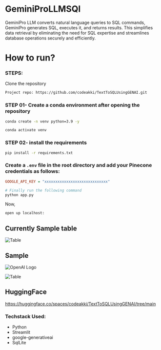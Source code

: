 # GeminiProLLMSQl

GeminiPro LLM converts natural language queries to SQL commands, GeminiPro generates SQL, executes it, and returns results. This simplifies data retrieval by eliminating the need for SQL expertise and streamlines database operations securely and efficiently.

# How to run?

### STEPS:

Clone the repository

```bash
Project repo: https://github.com/codeakki/TextToSQLUsingGENAI.git
```

### STEP 01- Create a conda environment after opening the repository

```bash
conda create -n venv python=3.9 -y
```

```bash
conda activate venv
```

### STEP 02- install the requirements

```bash
pip install -r requirements.txt
```

### Create a `.env` file in the root directory and add your Pinecone credentials as follows:

```ini
GOOGLE_API_KEY = "xxxxxxxxxxxxxxxxxxxxxxxxxxxxx"
```

```bash
# Finally run the following command
python app.py
```

Now,

```bash
open up localhost:

```


## Currently Sample table 
![Table](https://github.com/codeakki/TextToSQLUsingGENAI/blob/main/table.png)

## Sample
![OpenAI Logo](https://github.com/codeakki/TextToSQLUsingGENAI/blob/main/image.png)

![Table](https://github.com/codeakki/TextToSQLUsingGENAI/blob/main/image2.png)

## HuggingFace

https://huggingface.co/spaces/codeakki/TextToSQLUsingGENAI/tree/main

### Techstack Used:

- Python
- Streamlit
- google-generativeai
- SqlLite
